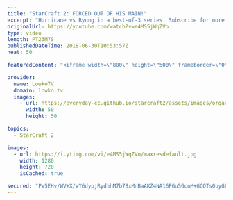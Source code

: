 ```yaml
---
title: "StarCraft 2: FORCED OUT OF HIS MAIN!"
excerpt: "Hurricane vs Ryung in a best-of-3 series. Subscribe for more videos: http://lowko.tv/youtube Solar vs INnoVation: https://goo.gl/gVzpyJ  A fun series of professional Protoss vs Terran. I don't cover either player in my casts as often as I should. They are both top-tier level players as shown in this"
originalUrl: https://youtube.com/watch?v=e4MS5jWqZVo
type: video
length: PT23M7S
publishedDateTime: 2018-06-30T10:53:57Z
heat: 50

featuredContent: "<iframe width=\"800\" height=\"500\" frameborder=\"0\" src=\"https://www.youtube.com/embed/e4MS5jWqZVo\" allow=\"accelerometer; autoplay; encrypted-media; gyroscope; picture-in-picture\" allowfullscreen></iframe>"

provider:
  name: LowkoTV
  domain: lowko.tv
  images:
    - url: https://everyday-cc.github.io/starcraft2/assets/images/organizations/lowko.tv-50x50.jpg
      width: 50
      height: 50

topics:
  - StarCraft 2

images:
  - url: https://i.ytimg.com/vi/e4MS5jWqZVo/maxresdefault.jpg
    width: 1280
    height: 720
    isCached: true

secured: "Pw5EHv/WV+X/wY6dypjRydhhM7b78xMnBaAKZ4NA16FGu5GcuM+GCOTs0byGEqmjUvB0hwSfUrns1pGh/gLXjc7v3znJIhWJobwFP+F/zzDFOKrmS4mxRW4agEgYYckWieU9GnNeswU2rXGeCE4x8gHP+ffc/vXC1E8VZG7Yqkni0rWmtcIkYieRjU+hSAlxz/ek+QH+sAQIpxj0dxhA9iwsxk2MUZ5qrZ/Qq41pbtgI7TZpOC+NjIoteJ28YhG8MPiCRXtVqE6zaAG+LWWBty+H1MMo2YLDszuEHlPISf2z4EA9p3SvMqvY4mn81q1pXHWdfQpZP7Hlw2w5xPRxNEAbXgxfdyIpRnzXgFtlj1ZfXiU36ILcm8yIz3IfOCx1FOjx34kdL1yiyoPDz8rk54R2j9NJ+7X2gvAcCK1V6/c=;3r+hHyg1GCsmnuj/huQAhA=="
---
```



